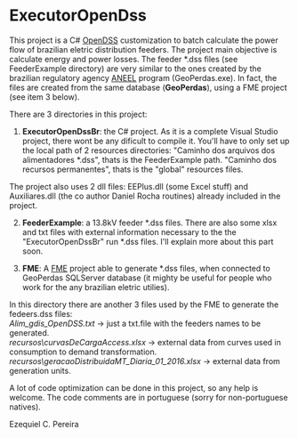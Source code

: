 # ExecutorOpenDss
This project is a C# [OpenDSS](http://smartgrid.epri.com/SimulationTool.aspx) customization to batch calculate the power flow of brazilian eletric distribution feeders. The project main objective is calculate energy and power losses. The feeder \*.dss files (see FeederExample directory) are very similar to the ones created by the brazilian regulatory agency [ANEEL](http://aneel.gov.br/) program (GeoPerdas.exe). In fact, the files are created from the same database (**GeoPerdas**), using a FME project (see item 3 below).

There are 3 directories in this project:
1. **ExecutorOpenDssBr**: the C# project. As it is a complete Visual Studio project, there wont be any dificult to compile it.
You'll have to only set up the local path of 2 resources directories:
"Caminho dos arquivos dos alimentadores \*.dss", thats is the FeederExample path.
"Caminho dos recursos permanentes", thats is the "global" resources files.

The project also uses 2 dll files: EEPlus.dll (some Excel stuff) and Auxiliares.dll (the co author Daniel Rocha routines) already included in the project.    

2. **FeederExample**: a 13.8kV feeder *.dss files. There are also some xlsx and txt files with external information necessary to the the "ExecutorOpenDssBr" run *.dss files. I'll explain more about this part soon.  

3. **FME**: A [FME](https://www.safe.com) project able to generate *.dss files, when connected to GeoPerdas SQLServer database (it mighty be useful for people who work for the any brazilian eletric utilies).

In this directory there are another 3 files used by the FME to generate the fedeers.dss files:  
*Alim_gdis_OpenDSS.txt* -> just a txt.file with the feeders names to be generated.  
*recursos\curvasDeCargaAccess.xlsx* -> external data from curves used in consumption to demand transformation.  
*recursos\geracaoDistribuidaMT_Diaria_01_2016.xlsx* -> external data from generation units.

A lot of code optimization can be done in this project, so any help is welcome. The code comments are in portuguese (sorry for non-portuguese natives).

Ezequiel C. Pereira
